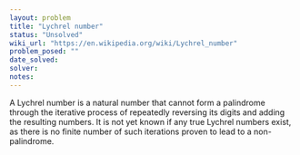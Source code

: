 ```yaml
---
layout: problem
title: "Lychrel number"
status: "Unsolved"
wiki_url: "https://en.wikipedia.org/wiki/Lychrel_number"
problem_posed: ""
date_solved:
solver:
notes:
---
```

A Lychrel number is a natural number that cannot form a palindrome through the iterative process of repeatedly reversing its digits and adding the resulting numbers. It is not yet known if any true Lychrel numbers exist, as there is no finite number of such iterations proven to lead to a non-palindrome.